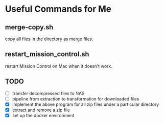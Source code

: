 # Useful Commands for Me

## merge-copy.sh

copy all files in the directory as merge files.

## restart_mission_control.sh

restart Mission Control on Mac when it doesn't work.

## TODO
- [ ] transfer decompressed files to NAS
- [ ] pipeline from extraction to transformation for downloaded files
- [x] implement the above program for all zip files under a particular directory
- [x] extract and remove a zip file
- [x] set up the docker environment
